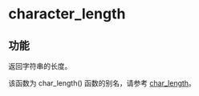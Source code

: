 # character_length

## 功能

返回字符串的长度。

该函数为 char_length() 函数的别名，请参考 [char_length](./char_length.md)。
